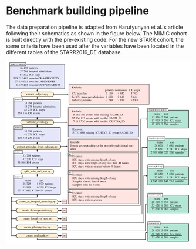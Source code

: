 # Benchmark building pipeline

The data preparation pipeline is adapted from Harutyunyan et al.'s article following
their schematics as shown in the figure below. The MIMIC cohort is built directly
with the pre-existing code. For the new STARR cohort, the same criteria have been used
after the variables have been located in the different tables of the STARR2019_DE database.


![](benchmark_cohort.JPG)
